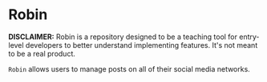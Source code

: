 # Robin
**DISCLAIMER:** Robin is a repository designed to be a teaching tool for entry-level developers to better understand implementing features.  It's not meant to be a real product.

`Robin` allows users to manage posts on all of their social media networks. 
